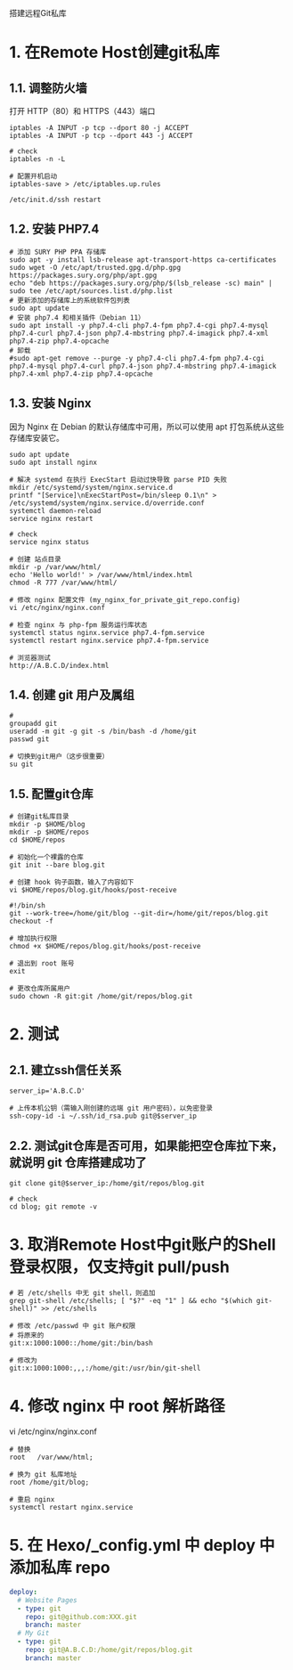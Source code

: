 搭建远程Git私库

<!-- 依赖项：
```shell
git --version
yum install curl-devel expat-devel gettext-devel openssl-devel zlib-devel perl-devel
yum install -y git
``` -->

# 1. 在Remote Host创建git私库

## 1.1. 调整防火墙

打开 HTTP（80）和 HTTPS（443）端口

```shell
iptables -A INPUT -p tcp --dport 80 -j ACCEPT
iptables -A INPUT -p tcp --dport 443 -j ACCEPT

# check
iptables -n -L

# 配置开机启动
iptables-save > /etc/iptables.up.rules

/etc/init.d/ssh restart
```

## 1.2. 安装 PHP7.4
```shell
# 添加 SURY PHP PPA 存储库
sudo apt -y install lsb-release apt-transport-https ca-certificates 
sudo wget -O /etc/apt/trusted.gpg.d/php.gpg https://packages.sury.org/php/apt.gpg
echo "deb https://packages.sury.org/php/$(lsb_release -sc) main" | sudo tee /etc/apt/sources.list.d/php.list
# 更新添加的存储库上的系统软件包列表
sudo apt update
# 安装 php7.4 和相关插件（Debian 11）
sudo apt install -y php7.4-cli php7.4-fpm php7.4-cgi php7.4-mysql php7.4-curl php7.4-json php7.4-mbstring php7.4-imagick php7.4-xml php7.4-zip php7.4-opcache
# 卸载
#sudo apt-get remove --purge -y php7.4-cli php7.4-fpm php7.4-cgi php7.4-mysql php7.4-curl php7.4-json php7.4-mbstring php7.4-imagick php7.4-xml php7.4-zip php7.4-opcache
```

## 1.3. 安装 Nginx
因为 Nginx 在 Debian 的默认存储库中可用，所以可以使用 apt 打包系统从这些存储库安装它。
```shell
sudo apt update
sudo apt install nginx

# 解决 systemd 在执行 ExecStart 启动过快导致 parse PID 失败
mkdir /etc/systemd/system/nginx.service.d
printf "[Service]\nExecStartPost=/bin/sleep 0.1\n" > /etc/systemd/system/nginx.service.d/override.conf
systemctl daemon-reload
service nginx restart

# check
service nginx status

# 创建 站点目录
mkdir -p /var/www/html/
echo 'Hello world!' > /var/www/html/index.html
chmod -R 777 /var/www/html/

# 修改 nginx 配置文件 (my_nginx_for_private_git_repo.config)
vi /etc/nginx/nginx.conf

# 检查 nginx 与 php-fpm 服务运行库状态
systemctl status nginx.service php7.4-fpm.service
systemctl restart nginx.service php7.4-fpm.service

# 浏览器测试
http://A.B.C.D/index.html
```

## 1.4. 创建 git 用户及属组
```shell
# 
groupadd git
useradd -m git -g git -s /bin/bash -d /home/git
passwd git

# 切换到git用户（这步很重要）
su git
```

## 1.5. 配置git仓库
```shell
# 创建git私库目录
mkdir -p $HOME/blog
mkdir -p $HOME/repos
cd $HOME/repos

# 初始化一个裸露的仓库
git init --bare blog.git

# 创建 hook 钩子函数，输入了内容如下
vi $HOME/repos/blog.git/hooks/post-receive

#!/bin/sh
git --work-tree=/home/git/blog --git-dir=/home/git/repos/blog.git checkout -f

# 增加执行权限
chmod +x $HOME/repos/blog.git/hooks/post-receive

# 退出到 root 账号
exit

# 更改仓库所属用户
sudo chown -R git:git /home/git/repos/blog.git
```

# 2. 测试
## 2.1. 建立ssh信任关系
```shell
server_ip='A.B.C.D'

# 上传本机公钥（需输入刚创建的远端 git 用户密码），以免密登录
ssh-copy-id -i ~/.ssh/id_rsa.pub git@$server_ip
```

## 2.2. 测试git仓库是否可用，如果能把空仓库拉下来，就说明 git 仓库搭建成功了
```shell
git clone git@$server_ip:/home/git/repos/blog.git

# check
cd blog; git remote -v
```


# 3. 取消Remote Host中git账户的Shell登录权限，仅支持git pull/push
```shell
# 若 /etc/shells 中无 git shell，则追加
grep git-shell /etc/shells; [ "$?" -eq "1" ] && echo "$(which git-shell)" >> /etc/shells

# 修改 /etc/passwd 中 git 账户权限
# 将原来的
git:x:1000:1000::/home/git:/bin/bash

# 修改为
git:x:1000:1000:,,,:/home/git:/usr/bin/git-shell
```

# 4. 修改 nginx 中 root 解析路径
vi /etc/nginx/nginx.conf

```shell
# 替换
root   /var/www/html;

# 换为 git 私库地址
root /home/git/blog;

# 重启 nginx
systemctl restart nginx.service
```

# 5. 在 Hexo/_config.yml 中 deploy 中添加私库 repo
```yml
deploy:
  # Website Pages
  - type: git
    repo: git@github.com:XXX.git
    branch: master
  # My Git
  - type: git
    repo: git@A.B.C.D:/home/git/repos/blog.git
    branch: master
```

